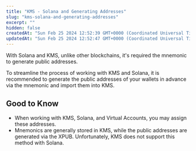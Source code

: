 ```yaml
---
title: "KMS - Solana and Generating Addresses"
slug: "kms-solana-and-generating-addresses"
excerpt: ""
hidden: false
createdAt: "Sun Feb 25 2024 12:52:39 GMT+0000 (Coordinated Universal Time)"
updatedAt: "Sun Feb 25 2024 12:52:47 GMT+0000 (Coordinated Universal Time)"
---
```

With Solana and KMS, unlike other blockchains, it's required the mnemonic to generate public addresses. 

To streamline the process of working with KMS and Solana, it is recommended to generate the public addresses of your wallets in advance via the mnemonic and import them into KMS. 

## Good to Know

- When working with KMS, Solana, and Virtual Accounts, you may assign these addresses.
- Mnemonics are generally stored in KMS, while the public addresses are generated via the XPUB. Unfortunately, KMS does not support this method with Solana.
